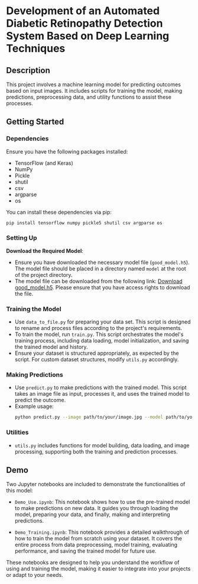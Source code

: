 # Development of an Automated Diabetic Retinopathy Detection System Based on Deep Learning Techniques

## Description
This project involves a machine learning model for predicting outcomes based on input images. It includes scripts for training the model, making predictions, preprocessing data, and utility functions to assist these processes.

## Getting Started

### Dependencies
Ensure you have the following packages installed:
- TensorFlow (and Keras)
- NumPy
- Pickle
- shutil
- csv
- argparse
- os

You can install these dependencies via pip:
```bash
pip install tensorflow numpy pickle5 shutil csv argparse os
```

### Setting Up
**Download the Required Model**: 
- Ensure you have downloaded the necessary model file (`good_model.h5`). The model file should be placed in a directory named `model` at the root of the project directory. 
- The model file can be downloaded from the following link: [Download good_model.h5](https://hawhamburgedu-my.sharepoint.com/:f:/g/personal/wpv825_haw-hamburg_de/Er8SdAaErbpDjX0_aHVmUOABDQV1k8MHwE-oINvkmHid2g?e=tKYs1c). Please ensure that you have access rights to download the file.

### Training the Model
- Use `data_to_file.py` for preparing your data set. This script is designed to rename and process files according to the project's requirements.
- To train the model, run `train.py`. This script orchestrates the model's training process, including data loading, model initialization, and saving the trained model and history.
- Ensure your dataset is structured appropriately, as expected by the script. For custom dataset structures, modify `utils.py` accordingly.

### Making Predictions
- Use `predict.py` to make predictions with the trained model. This script takes an image file as input, processes it, and uses the trained model to predict the outcome.
- Example usage:
  ```bash
  python predict.py --image path/to/your/image.jpg --model path/to/your/model/good_model.h5
  ```

### Utilities
- `utils.py` includes functions for model building, data loading, and image processing, supporting both the training and prediction processes.

## Demo
Two Jupyter notebooks are included to demonstrate the functionalities of this model:

- `Demo_Use.ipynb`: This notebook shows how to use the pre-trained model to make predictions on new data. It guides you through loading the model, preparing your data, and finally, making and interpreting predictions.

- `Demo_Training.ipynb`: This notebook provides a detailed walkthrough of how to train the model from scratch using your dataset. It covers the entire process from data preprocessing, model training, evaluating performance, and saving the trained model for future use.

These notebooks are designed to help you understand the workflow of using and training the model, making it easier to integrate into your projects or adapt to your needs.
